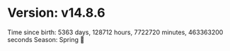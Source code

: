 # Version: v14.8.6
Time since birth: 5363 days, 128712 hours, 7722720 minutes, 463363200 seconds
Season: Spring 🌸
